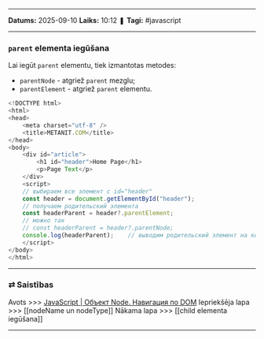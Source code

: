 ___

**Datums:** 2025-09-10
**Laiks:** 10:12
❚ **Tagi:** #javascript 

---
### `parent` elementa iegūšana

Lai iegūt `parent` elementu, tiek izmantotas metodes:

- `parentNode` - atgriež `parent` mezglu;
- `parentElement` - atgriež `parent` elementu.


```js
<!DOCTYPE html>
<html>
<head>
    <meta charset="utf-8" />
    <title>METANIT.COM</title>
</head>
<body>
    <div id="article">
        <h1 id="header">Home Page</h1>
        <p>Page Text</p>
    </div>
    <script>
    // выбираем все элемент c id="header"
    const header = document.getElementById("header");
    // получаем родительский элемента
    const headerParent = header?.parentElement;
    // можно так
    // const headerParent = header?.parentNode;
    console.log(headerParent);    // выводим родительский элемент на консоль
    </script>
</body>
</html>
```

---
### ⇄ Saistības

Avots >>> [JavaScript \| Объект Node. Навигация по DOM](https://metanit.com/web/javascript/8.4.php)
Iepriekšēja lapa >>> [[nodeName un nodeType]]
Nākama lapa >>> [[child elementa iegūšana]]

---